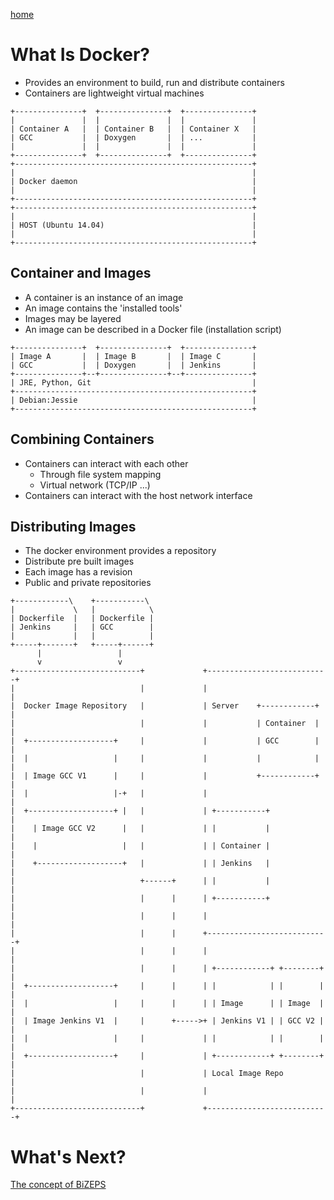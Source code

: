 [home](01_BiZEPS_Introduction.md)

#   What Is Docker?
- Provides an environment to build, run and distribute containers
- Containers are lightweight virtual machines

```
+---------------+  +---------------+  +---------------+
|               |  |               |  |               |
| Container A   |  | Container B   |  | Container X   |
| GCC           |  | Doxygen       |  | ...           |
|               |  |               |  |               |
+---------------+  +---------------+  +---------------+
+-----------------------------------------------------+
|                                                     |
| Docker daemon                                       |
|                                                     |
+-----------------------------------------------------+
+-----------------------------------------------------+
|                                                     |
| HOST (Ubuntu 14.04)                                 |
|                                                     |
+-----------------------------------------------------+
```

##  Container and Images
- A container is an instance of an image
- An image contains the 'installed tools'
- Images may be layered
- An image can be described in a Docker file (installation script)

```
+---------------+  +---------------+  +---------------+
| Image A       |  | Image B       |  | Image C       |
| GCC           |  | Doxygen       |  | Jenkins       |
+---------------+--+---------------+--+---------------+
| JRE, Python, Git                                    |
+-----------------------------------------------------+
| Debian:Jessie                                       |
+-----------------------------------------------------+
```

##  Combining Containers
- Containers can interact with each other
  - Through file system mapping
  - Virtual network (TCP/IP ...)
- Containers can interact with the host network interface

##  Distributing Images
- The docker environment provides a repository
- Distribute pre built images
- Each image has a revision
- Public and private repositories

```
+------------\    +-----------\
|             \   |            \
| Dockerfile  |   | Dockerfile |
| Jenkins     |   | GCC        |
|             |   |            |
+-----+-------+   +-----+------+
      |                 |
      v                 v
+----------------------------+             +---------------------------+
|                            |             |                           |
|  Docker Image Repository   |             | Server    +------------+  |
|                            |             |           | Container  |  |
|  +-------------------+     |             |           | GCC        |  |
|  |                   |     |             |           |            |  |
|  | Image GCC V1      |     |             |           +------------+  |
|  |                   |-+   |             |                           |
|  +-------------------+ |   |             | +-----------+             |
|    | Image GCC V2      |   |             | |           |             |
|    |                   |   |             | | Container |             |
|    +-------------------+   |             | | Jenkins   |             |
|                            +------+      | |           |             |
|                            |      |      | +-----------+             |
|                            |      |      |                           |
|                            |      |      +---------------------------+
|                            |      |      |                           |
|                            |      |      | +------------+ +--------+ |
|  +-------------------+     |      |      | |            | |        | |
|  |                   |     |      |      | | Image      | | Image  | |
|  | Image Jenkins V1  |     |      +----->+ | Jenkins V1 | | GCC V2 | |
|  |                   |     |             | |            | |        | |
|  +-------------------+     |             | +------------+ +--------+ |
|                            |             | Local Image Repo          |
|                            |             |                           |
+----------------------------+             +---------------------------+
```

#  What's Next?
[The concept of BiZEPS](04_BiZEPSConcept.md)
